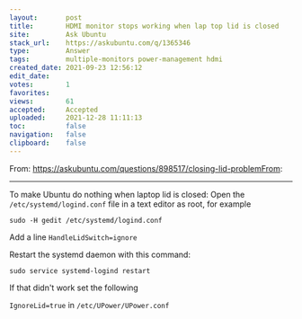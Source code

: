 ```yaml
---
layout:       post
title:        HDMI monitor stops working when lap top lid is closed
site:         Ask Ubuntu
stack_url:    https://askubuntu.com/q/1365346
type:         Answer
tags:         multiple-monitors power-management hdmi
created_date: 2021-09-23 12:56:12
edit_date:    
votes:        1
favorites:    
views:        61
accepted:     Accepted
uploaded:     2021-12-28 11:11:13
toc:          false
navigation:   false
clipboard:    false
---
```


From: https://askubuntu.com/questions/898517/closing-lid-problemFrom:


----------


To make Ubuntu do nothing when laptop lid is closed:
Open the `/etc/systemd/logind.conf` file in a text editor as root, for example

`sudo -H gedit /etc/systemd/logind.conf`

Add a line `HandleLidSwitch=ignore`

Restart the systemd daemon with this command:

`sudo service systemd-logind restart`

If that didn't work set the following

`IgnoreLid=true` in `/etc/UPower/UPower.conf`

